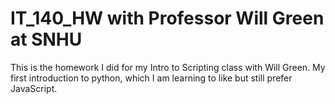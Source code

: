 # IT_140_HW with Professor Will Green at SNHU
This is the homework I did for my Intro to Scripting class with Will Green. 
My first introduction to python, which I am learning to like but still prefer JavaScript.

